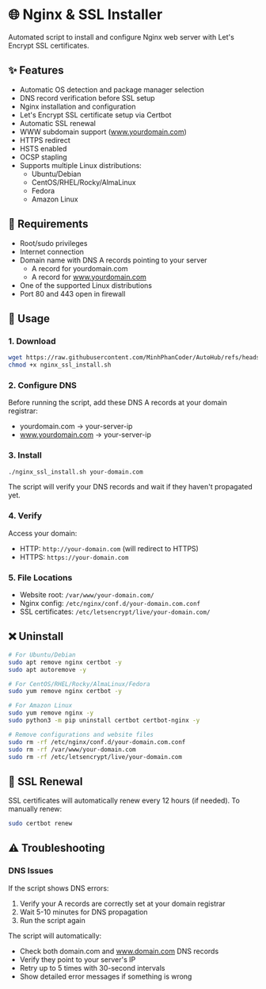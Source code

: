 # 🌐 Nginx & SSL Installer

Automated script to install and configure Nginx web server with Let's Encrypt SSL certificates.

## ✨ Features

- Automatic OS detection and package manager selection
- DNS record verification before SSL setup
- Nginx installation and configuration
- Let's Encrypt SSL certificate setup via Certbot
- Automatic SSL renewal
- WWW subdomain support (www.yourdomain.com)
- HTTPS redirect
- HSTS enabled
- OCSP stapling
- Supports multiple Linux distributions:
  - Ubuntu/Debian
  - CentOS/RHEL/Rocky/AlmaLinux
  - Fedora
  - Amazon Linux

## 🔧 Requirements

- Root/sudo privileges
- Internet connection
- Domain name with DNS A records pointing to your server
  - A record for yourdomain.com
  - A record for www.yourdomain.com
- One of the supported Linux distributions
- Port 80 and 443 open in firewall

## 🚀 Usage

### 1. Download
```bash
wget https://raw.githubusercontent.com/MinhPhanCoder/AutoHub/refs/heads/master/nginx_ssl_install/nginx_ssl_install.sh
chmod +x nginx_ssl_install.sh
```

### 2. Configure DNS
Before running the script, add these DNS A records at your domain registrar:
- yourdomain.com -> your-server-ip
- www.yourdomain.com -> your-server-ip

### 3. Install
```bash
./nginx_ssl_install.sh your-domain.com
```
The script will verify your DNS records and wait if they haven't propagated yet.

### 4. Verify
Access your domain:
- HTTP: `http://your-domain.com` (will redirect to HTTPS)
- HTTPS: `https://your-domain.com`

### 5. File Locations
- Website root: `/var/www/your-domain.com/`
- Nginx config: `/etc/nginx/conf.d/your-domain.com.conf`
- SSL certificates: `/etc/letsencrypt/live/your-domain.com/`

## ❌ Uninstall
```bash
# For Ubuntu/Debian
sudo apt remove nginx certbot -y
sudo apt autoremove -y

# For CentOS/RHEL/Rocky/AlmaLinux/Fedora
sudo yum remove nginx certbot -y

# For Amazon Linux
sudo yum remove nginx -y
sudo python3 -m pip uninstall certbot certbot-nginx -y

# Remove configurations and website files
sudo rm -rf /etc/nginx/conf.d/your-domain.com.conf
sudo rm -rf /var/www/your-domain.com
sudo rm -rf /etc/letsencrypt/live/your-domain.com
```

## 🔄 SSL Renewal
SSL certificates will automatically renew every 12 hours (if needed).
To manually renew:
```bash
sudo certbot renew
```

## ⚠️ Troubleshooting

### DNS Issues
If the script shows DNS errors:
1. Verify your A records are correctly set at your domain registrar
2. Wait 5-10 minutes for DNS propagation
3. Run the script again

The script will automatically:
- Check both domain.com and www.domain.com DNS records
- Verify they point to your server's IP
- Retry up to 5 times with 30-second intervals
- Show detailed error messages if something is wrong